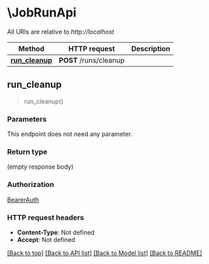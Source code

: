 # \JobRunApi

All URIs are relative to *http://localhost*

Method | HTTP request | Description
------------- | ------------- | -------------
[**run_cleanup**](JobRunApi.md#run_cleanup) | **POST** /runs/cleanup | 



## run_cleanup

> run_cleanup()


### Parameters

This endpoint does not need any parameter.

### Return type

 (empty response body)

### Authorization

[BearerAuth](../README.md#BearerAuth)

### HTTP request headers

- **Content-Type**: Not defined
- **Accept**: Not defined

[[Back to top]](#) [[Back to API list]](../README.md#documentation-for-api-endpoints) [[Back to Model list]](../README.md#documentation-for-models) [[Back to README]](../README.md)

